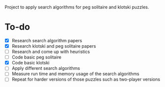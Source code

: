 Project to apply search algorithms for peg solitaire and klotski puzzles.

# To-do
- [x] Research search algorithm papers
- [x] Research klotski and peg solitaire papers
- [ ] Research and come up with heuristics
- [ ] Code basic peg solitaire
- [x] Code basic klotski
- [ ] Apply different search algorithms
- [ ] Measure run time and memory usage of the search algorithms
- [ ] Repeat for harder versions of those puzzles such as two-player versions
